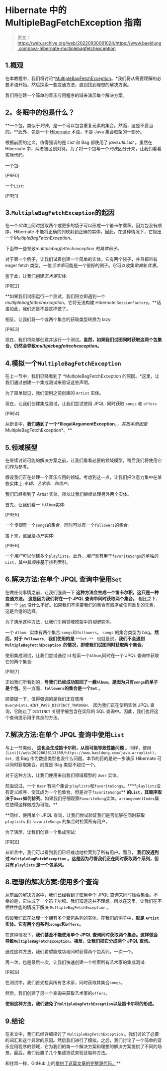 # Hibernate 中的 MultipleBagFetchException 指南

> 原文：<https://web.archive.org/web/20220930061024/https://www.baeldung.com/java-hibernate-multiplebagfetchexception>

## 1.概观

在本教程中，我们将讨论*[MultipleBagFetchException](https://web.archive.org/web/20220628113359/https://docs.jboss.org/hibernate/orm/5.2/javadocs/org/hibernate/loader/MultipleBagFetchException.html)。*我们将从需要理解的必要术语开始，然后探索一些变通方法，直到找到理想的解决方案。

我们将创建一个简单的音乐应用程序的域来演示每个解决方案。

## 2。冬眠中的包是什么？

**一个包，类似于*列表*，是一个可以包含重复元素的集合。然而，这是不妥当的。**此外，包是一个 [Hibernate](/web/20220628113359/https://www.baeldung.com/jpa-hibernate-difference) 术语，不是 Java 集合框架的一部分。

根据前面的定义，值得强调的是 *List* 和 Bag 都使用了 *java.util.List* 。虽然在 Hibernate 中，两者被区别对待。为了将一个包与一个*列表*区分开来，让我们看看实际代码。

一个包:

[PRE0]

一个`List`:

[PRE1]

## 3.`MultipleBagFetchException`的起因

在一个*实体*上同时提取两个或更多的袋子可以形成一个笛卡尔乘积。因为包没有顺序，Hibernate 不能将正确的列映射到正确的实体。因此，在这种情况下，它抛出一个*MultipleBagFetchException*。

下面举一些导致*multiplebagfettechexception 的具体例子。*

对于第一个例子，让我们试着创建一个简单的实体，它有两个袋子，并且都带有eager fetch 类型。一位*艺术家*可能是一个很好的例子。它可以收集*歌曲*和*优惠*。

鉴于此，让我们创建*艺术家*实体:

[PRE2]

**如果我们试图运行一个测试，我们将立即遇到一个*multiplebagfettechexception*，它将无法构建 Hibernate `SessionFactory`。**话虽如此，我们还是不要这样做了。

相反，让我们将一个或两个集合的获取类型转换为 lazy:

[PRE3]

现在，我们将能够创建并运行一个测试。**虽然，如果我们试图同时获取这两个包集合，仍然会导致*multiplebagfettechexception*。**

## 4.模拟一个`MultipleBagFetchException`

在上一节中，我们已经看到了 *MultipleBagFetchException 的原因。*这里，让我们通过创建一个集成测试来验证这些声明。

为了简单起见，我们使用之前创建的 `Artist` 实体。

现在，让我们创建集成测试，让我们尝试使用 JPQL: 同时获取 `songs` 和 `offers`

[PRE4]

从断言中，**我们遇到了一个*IllegalArgumentException**，*，其根本原因是*MultipleBagFetchException*。**

## 5.领域模型

在继续讨论可能的解决方案之前，让我们看看必要的领域模型，稍后我们将使用它们作为参考。

假设我们正在处理一个音乐应用的领域。考虑到这一点，让我们把注意力集中在某些实体上:*专辑、艺术家、*和*用户。*

我们已经看到了 *Artist* 实体，所以让我们继续处理另外两个实体。

首先，让我们看一下`Album`实体:

[PRE5]

一个*专辑*有一个`songs`的集合，同时可以有一个`followers`的集合。

接下来，这里是*用户*实体:

[PRE6]

一个*用户*可以创建多个`playlists`。此外，*用户*具有用于`favoriteSongs`的单独的`List`，其中其顺序基于排列索引。

## 6.解决方法:在单个 JPQL 查询中使用`Set`

在做任何事情之前，让我们强调一下 **这种方法会生成一个笛卡尔积，这只是一种变通方法。** **这是因为我们将在一个 JPQL 查询中同时获取两个集合。** 相比之下，用一个 [`Set`](/web/20220628113359/https://www.baeldung.com/java-set-operations) 没什么不好。如果我们不需要我们的集合有顺序或任何重复的元素，这是合适的选择。

为了演示这种方法，让我们引用领域模型中的*相册*实体。

一个 `Album ` 实体有两个集合:`songs`和`followers`。 `songs` 的集合类型为 bag。**然而，对于** **`followers, `我们使用的是** `**Set.** ` 也就是说，**我们不会遇到** **`MultipleBagFetchException `的情况，即使我们试图同时获取两个集合。**

使用集成测试，让我们尝试通过 id 检索一个`Album`,同时在一个 JPQL 查询中获取它的两个集合:

[PRE7]

正如我们所看到的，**号我们已经成功取回了一艘`Album`。是因为只有`songs`的单子是个包**。另一方面，**`followers`的集合是一个`Set`** 。

顺便提一下，值得强调的是我们正在使用 `QueryHints.HINT_PASS_DISTINCT_THROUGH. ` 因为我们正在使用实体 JPQL 查询，它防止了 `DISTINCT` 关键字被包含在实际的 SQL 查询中。因此，我们也将这个查询提示用于其余的方法。

## 7.解决方法:在单个 JPQL 查询中使用`List`

与上一节类似， **这也会生成笛卡尔积，从而可能导致性能问题** 。同样，使用 `[List](/web/20220628113359/https://www.baeldung.com/java-arraylist), Set,` 或 Bag 作为数据类型也没什么问题。本节的目的是进一步演示 Hibernate 可以同时获取集合，前提是 Bag 类型不超过一个。

对于这种方法，让我们使用来自我们领域模型的 `User` 实体。

前面说过，一个 `User` 有两个集合:`playlists`和`favoriteSongs`。****`playlists`没有定义顺序，使其成为一个包集合。但是对于`favoriteSongs`** **的`List`，其顺序取决于`User`如何排列**。如果我们仔细观察`FavoriteSong`实体，`arrangementIndex`属性使得这样做成为可能。**

 **同样，使用单个 JPQL 查询，让我们尝试验证我们是否能够在同时获取 `playlists` 和 `favoriteSongs` 的集合时检索所有用户。

为了演示，让我们创建一个集成测试:

[PRE8]

从断言中，我们可以看到我们已经成功地检索到了所有用户。而且， **我们没遇到过 `MultipleBagFetchException` 。这是因为尽管我们正在同时获取两个系列，但只有 `playlists` 是一个包系列。**

## 8.理想的解决方案:使用多个查询

从前面的解决方案中，我们已经看到了使用单个 JPQL 查询来同时检索集合。不幸的是，它生成了一个笛卡尔积。我们知道这并不理想。所以在这里，让我们在不牺牲性能的情况下解决 `MultipleBagFetchException` 。

假设我们正在处理一个拥有多个箱包系列的实体。在我们的例子中，**就是** **`Artist`实体。它有两个包系列:`songs`和`offers`。**

在这种情况下，**我们甚至不能使用单个 JPQL 查询同时获取两个集合。这样做会导致`MultipleBagFetchException`。相反，让我们把它分成两个 JPQL 查询。**

通过这种方法，我们希望能成功地同时获得两个包系列，一次一个。

再一次，也是最后一次，让我们快速创建一个检索所有艺术家的集成测试:

[PRE9]

在测试中，我们首先检索所有艺术家，同时获取其集合`songs`。

然后，我们创建了另一个查询来获取艺术家的`offers`。

**使用这种方法，我们避免了`MultipleBagFetchException`以及笛卡尔积的形成。**

## 9.结论

在本文中，我们已经详细探讨了 `MultipleBagFetchException` 。我们讨论了必要的词汇和这个异常的原因。然后我们进行了模拟。之后，我们讨论了一个简单的音乐应用程序的领域，它为我们的每一个解决方案和理想的解决方案提供了不同的场景。最后，我们设置了几个集成测试来验证每种方法。

和往常一样，GitHub 上的[提供了这篇文章的完整源代码。](https://web.archive.org/web/20220628113359/https://github.com/eugenp/tutorials/tree/master/persistence-modules/java-jpa-3)**